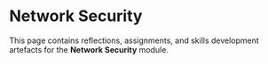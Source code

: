# Network Security

This page contains reflections, assignments, and skills development artefacts for the **Network Security** module.
